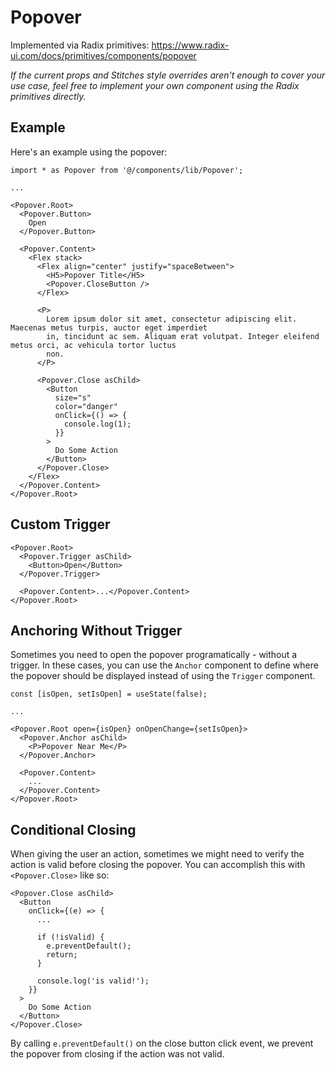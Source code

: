# Popover

Implemented via Radix primitives: https://www.radix-ui.com/docs/primitives/components/popover

_If the current props and Stitches style overrides aren't enough to cover your use case, feel free to implement your own component using the Radix primitives directly._

## Example

Here's an example using the popover:

```tsx
import * as Popover from '@/components/lib/Popover';

...

<Popover.Root>
  <Popover.Button>
    Open
  </Popover.Button>

  <Popover.Content>
    <Flex stack>
      <Flex align="center" justify="spaceBetween">
        <H5>Popover Title</H5>
        <Popover.CloseButton />
      </Flex>

      <P>
        Lorem ipsum dolor sit amet, consectetur adipiscing elit. Maecenas metus turpis, auctor eget imperdiet
        in, tincidunt ac sem. Aliquam erat volutpat. Integer eleifend metus orci, ac vehicula tortor luctus
        non.
      </P>

      <Popover.Close asChild>
        <Button
          size="s"
          color="danger"
          onClick={() => {
            console.log(1);
          }}
        >
          Do Some Action
        </Button>
      </Popover.Close>
    </Flex>
  </Popover.Content>
</Popover.Root>
```

## Custom Trigger

```tsx
<Popover.Root>
  <Popover.Trigger asChild>
    <Button>Open</Button>
  </Popover.Trigger>

  <Popover.Content>...</Popover.Content>
</Popover.Root>
```

## Anchoring Without Trigger

Sometimes you need to open the popover programatically - without a trigger. In these cases, you can use the `Anchor` component to define where the popover should be displayed instead of using the `Trigger` component.

```tsx
const [isOpen, setIsOpen] = useState(false);

...

<Popover.Root open={isOpen} onOpenChange={setIsOpen}>
  <Popover.Anchor asChild>
    <P>Popover Near Me</P>
  </Popover.Anchor>

  <Popover.Content>
    ...
  </Popover.Content>
</Popover.Root>
```

## Conditional Closing

When giving the user an action, sometimes we might need to verify the action is valid before closing the popover. You can accomplish this with `<Popover.Close>` like so:

```tsx
<Popover.Close asChild>
  <Button
    onClick={(e) => {
      ...

      if (!isValid) {
        e.preventDefault();
        return;
      }

      console.log('is valid!');
    }}
  >
    Do Some Action
  </Button>
</Popover.Close>
```

By calling `e.preventDefault()` on the close button click event, we prevent the popover from closing if the action was not valid.

